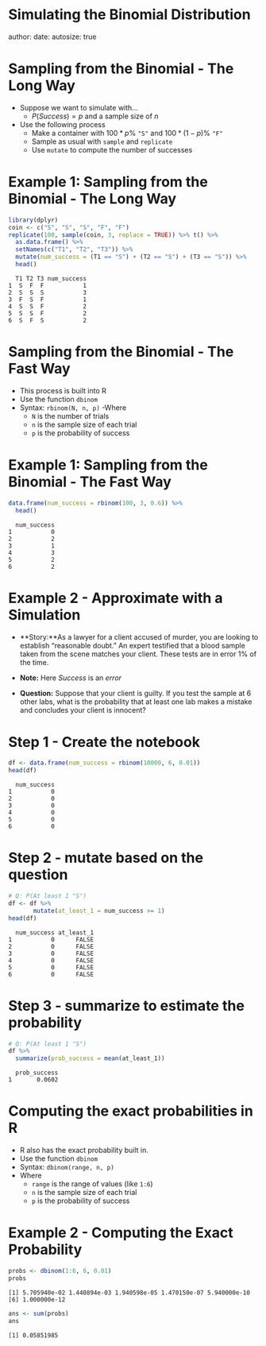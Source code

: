 Simulating the Binomial Distribution
========================================================
author: 
date: 
autosize: true

Sampling from the Binomial - The Long Way
========================================================

- Suppose we want to simulate with...
  - $P(Success) = p$ and a sample size of $n$
- Use the following process
  - Make a container with $100*p$% `"S"` and $100*(1 - p)$% `"F"`
  - Sample as usual with `sample` and `replicate`
  - Use `mutate` to compute the number of successes
  
Example 1: Sampling from the Binomial - The Long Way
========================================================


```r
library(dplyr)
coin <- c("S", "S", "S", "F", "F")
replicate(100, sample(coin, 3, replace = TRUE)) %>% t() %>% 
  as.data.frame() %>%
  setNames(c("T1", "T2", "T3")) %>%
  mutate(num_success = (T1 == "S") + (T2 == "S") + (T3 == "S")) %>%
  head()
```

```
  T1 T2 T3 num_success
1  S  F  F           1
2  S  S  S           3
3  F  S  F           1
4  S  S  F           2
5  S  S  F           2
6  S  F  S           2
```

Sampling from the Binomial - The Fast Way
========================================================

- This process is built into R
- Use the function `dbinom`
- Syntax: `rbinom(N, n, p)`
-Where
  - `N` is the number of trials
  - `n` is the sample size of each trial
  - `p` is the probability of success

Example 1: Sampling from the Binomial - The Fast Way
========================================================


```r
data.frame(num_success = rbinom(100, 3, 0.6)) %>%
  head()
```

```
  num_success
1           0
2           2
3           1
4           3
5           2
6           2
```

Example 2 - Approximate with a Simulation
=======================================================

- **Story:**As a lawyer for a client accused of murder, you are looking to establish “reasonable doubt.”  An expert testified that a blood sample taken from the scene matches your client.  These tests are in error 1% of the time.
- **Note:** Here *Success* is an *error*

- **Question:** Suppose that your client is guilty.  If you test the sample at 6 other labs, what is the probability that at least one lab makes a mistake and concludes your client is innocent?

Step 1 - Create the notebook
=======================================================


```r
df <- data.frame(num_success = rbinom(10000, 6, 0.01))
head(df)
```

```
  num_success
1           0
2           0
3           0
4           0
5           0
6           0
```

Step 2 - mutate based on the question
=======================================================


```r
# Q: P(At least 1 "S") 
df <- df %>%
       mutate(at_least_1 = num_success >= 1)
head(df)
```

```
  num_success at_least_1
1           0      FALSE
2           0      FALSE
3           0      FALSE
4           0      FALSE
5           0      FALSE
6           0      FALSE
```

Step 3 - summarize to estimate the probability
=======================================================


```r
# Q: P(At least 1 "S") 
df %>%
  summarize(prob_success = mean(at_least_1))
```

```
  prob_success
1       0.0602
```

Computing the exact probabilities in R
=======================================================

- R also has the exact probability built in.
- Use the function `dbinom`
- Syntax: `dbinom(range, n, p)`
- Where
  - `range` is the range of values (like `1:6`)
  - `n` is the sample size of each trial
  - `p` is the probability of success
  
Example 2 - Computing the Exact Probability
=======================================================


```r
probs <- dbinom(1:6, 6, 0.01)
probs
```

```
[1] 5.705940e-02 1.440894e-03 1.940598e-05 1.470150e-07 5.940000e-10
[6] 1.000000e-12
```

```r
ans <- sum(probs)
ans
```

```
[1] 0.05851985
```
